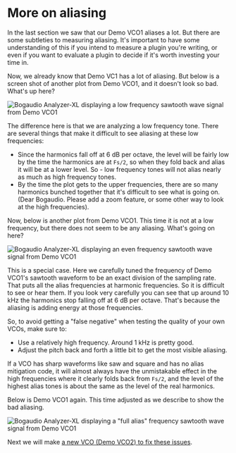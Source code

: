 # More on aliasing

In the last section we saw that our Demo VCO1 aliases a lot. But there are some subtleties to measuring aliasing. It's important to have some understanding of this if you intend to measure a plugin you're writing, or even if you want to evaluate a plugin to decide if it's worth investing your time in.

Now, we already know that Demo VC1 has a lot of aliasing. But below is a screen shot of another plot from Demo VCO1, and it doesn't look so bad. What's up here?

![Bogaudio Analyzer-XL displaying a low frequency sawtooth wave signal from Demo VCO1](./vco-1-lowfreq.png)

The difference here is that we are analyzing a low frequency tone. There are several things that make it difficult to see aliasing at these low frequencies:

* Since the harmonics fall off at 6 dB per octave, the level will be fairly low by the time the harmonics are at `Fs/2`, so when they fold back and alias it will be at a lower level. So - low frequency tones will not alias nearly as much as high frequency tones.
* By the time the plot gets to the upper frequencies, there are so many harmonics bunched together that it's difficult to see what is going on. (Dear Bogaudio. Please add a zoom feature, or some other way to look at the high frequencies).

Now, below is another plot from Demo VCO1. This time it is not at a low frequency, but there does not seem to be any aliasing. What's going on here?

![Bogaudio Analyzer-XL displaying an even frequency sawtooth wave signal from Demo VCO1](./vco-1-evendiv.png)

This is a special case. Here we carefully tuned the frequency of Demo VCO1's sawtooth waveform to be an exact division of the sampling rate. That puts all the alias frequencies at harmonic frequencies. So it is difficult to see or hear them. If you look very carefully you can see that up around 10 kHz the harmonics stop falling off at 6 dB per octave. That's because the aliasing is adding energy at those frequencies.

So, to avoid getting a "false negative" when testing the quality of your own VCOs, make sure to:

* Use a relatively high frequency. Around 1 kHz is pretty good.
* Adjust the pitch back and forth a little bit to get the most visible aliasing.

If a VCO has sharp waveforms like saw and square and has no alias mitigation code, it will almost always have the unmistakable effect in the high frequencies where it clearly folds back from `Fs/2`, and the level of the highest alias tones is about the same as the level of the real harmonics.

Below is Demo VCO1 again. This time adjusted as we describe to show the bad aliasing.

![Bogaudio Analyzer-XL displaying a "full alias" frequency sawtooth wave signal from Demo VCO1](./vco-1-fullalias.png)

Next we will make [a new VCO (Demo VCO2) to fix these issues](./vco2.md).

